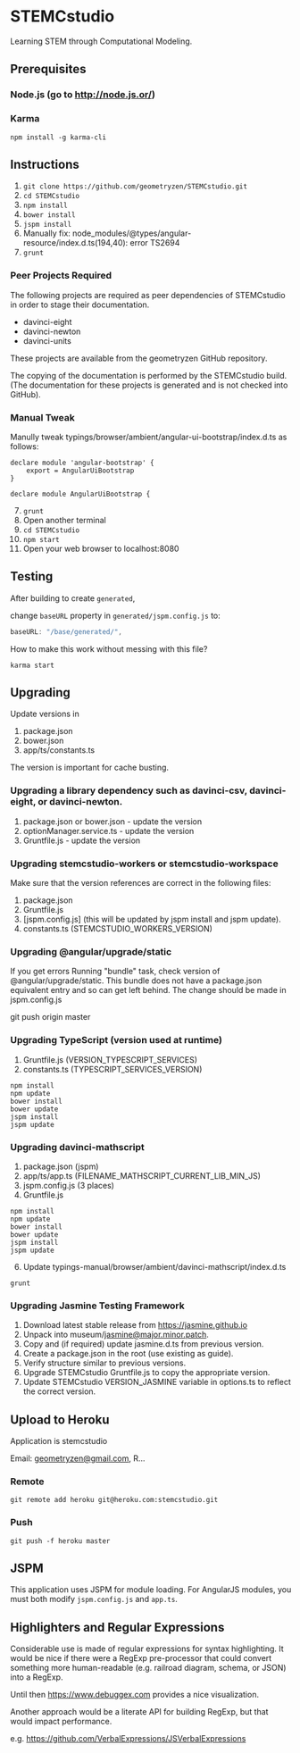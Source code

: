 # STEMCstudio

Learning STEM through Computational Modeling.

## Prerequisites

### Node.js (go to http://node.js.or/)

### Karma
```
npm install -g karma-cli
```

## Instructions

1. `git clone https://github.com/geometryzen/STEMCstudio.git`
2. `cd STEMCstudio`
3. `npm install`
4. `bower install`
6. `jspm install`
7. Manually fix: node_modules/@types/angular-resource/index.d.ts(194,40): error TS2694
8. `grunt`

### Peer Projects Required

The following projects are required as peer dependencies of STEMCstudio in order to stage their documentation.

* davinci-eight
* davinci-newton
* davinci-units

These projects are available from the geometryzen GitHub repository.

The copying of the documentation is performed by the STEMCstudio build.
(The documentation for these projects is generated and is not checked into GitHub).


### Manual Tweak

Manully tweak typings/browser/ambient/angular-ui-bootstrap/index.d.ts as follows:

```
declare module 'angular-bootstrap' {
    export = AngularUiBootstrap
}

declare module AngularUiBootstrap {
```

7. `grunt`
8. Open another terminal
9. `cd STEMCstudio`
10. `npm start`
11. Open your web browser to localhost:8080

## Testing

After building to create `generated`,

change `baseURL` property in `generated/jspm.config.js` to:

```js
baseURL: "/base/generated/",
```

How to make this work without messing with this file?

```
karma start
```

## Upgrading

Update versions in

1. package.json
2. bower.json
3. app/ts/constants.ts

The version is important for cache busting.

### Upgrading a library dependency such as davinci-csv, davinci-eight, or davinci-newton.

1. package.json or bower.json - update the version
2. optionManager.service.ts - update the version
3. Gruntfile.js - update the version

### Upgrading stemcstudio-workers or stemcstudio-workspace

Make sure that the version references are correct in the following files:

1. package.json
2. Gruntfile.js
3. [jspm.config.js] (this will be updated by jspm install and jspm update).
4. constants.ts (STEMCSTUDIO_WORKERS_VERSION)

### Upgrading @angular/upgrade/static

If you get errors Running "bundle" task, check version of @angular/upgrade/static.
This bundle does not have a package.json equivalent entry and so can get left behind.
The change should be made in jspm.config.js

git push origin master

### Upgrading TypeScript (version used at runtime)

1. Gruntfile.js (VERSION_TYPESCRIPT_SERVICES)
2. constants.ts (TYPESCRIPT_SERVICES_VERSION)

```
npm install
npm update
bower install
bower update
jspm install
jspm update
```

### Upgrading davinci-mathscript

1. package.json (jspm)
2. app/ts/app.ts (FILENAME_MATHSCRIPT_CURRENT_LIB_MIN_JS)
3. jspm.config.js (3 places)
4. Gruntfile.js

```
npm install
npm update
bower install
bower update
jspm install
jspm update
```

6. Update typings-manual/browser/ambient/davinci-mathscript/index.d.ts

```
grunt
```

### Upgrading Jasmine Testing Framework

1. Download latest stable release from https://jasmine.github.io
2. Unpack into museum/jasmine@major.minor.patch.
3. Copy and (if required) update jasmine.d.ts from previous version.
4. Create a package.json in the root (use existing as guide).
5. Verify structure similar to previous versions.
6. Upgrade STEMCstudio Gruntfile.js to copy the appropriate version.
7. Update STEMCstudio VERSION_JASMINE variable in options.ts to reflect the correct version.

## Upload to Heroku

Application is stemcstudio

Email: geometryzen@gmail.com, R...

### Remote
```
git remote add heroku git@heroku.com:stemcstudio.git
```

### Push
```
git push -f heroku master
```

## JSPM

This application uses JSPM for module loading.
For AngularJS modules, you must both modify `jspm.config.js` and `app.ts`.

## Highlighters and Regular Expressions

Considerable use is made of regular expressions for syntax highlighting.
It would be nice if there were a RegExp pre-processor that could convert something
more human-readable (e.g. railroad diagram, schema, or JSON) into a RegExp.

Until then https://www.debuggex.com provides a nice visualization.

Another approach would be a literate API for building RegExp, but that would impact performance.

e.g. https://github.com/VerbalExpressions/JSVerbalExpressions
